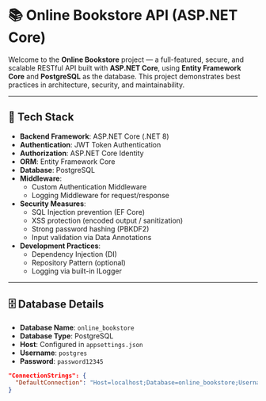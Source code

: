 # 📚 Online Bookstore API (ASP.NET Core)

Welcome to the **Online Bookstore** project — a full-featured, secure, and scalable RESTful API built with **ASP.NET Core**, using **Entity Framework Core** and **PostgreSQL** as the database. This project demonstrates best practices in architecture, security, and maintainability.

---

## 🔧 Tech Stack

- **Backend Framework**: ASP.NET Core (.NET 8)
- **Authentication**: JWT Token Authentication
- **Authorization**: ASP.NET Core Identity
- **ORM**: Entity Framework Core
- **Database**: PostgreSQL
- **Middleware**:
  - Custom Authentication Middleware
  - Logging Middleware for request/response
- **Security Measures**:
  - SQL Injection prevention (EF Core)
  - XSS protection (encoded output / sanitization)
  - Strong password hashing (PBKDF2)
  - Input validation via Data Annotations
- **Development Practices**:
  - Dependency Injection (DI)
  - Repository Pattern (optional)
  - Logging via built-in ILogger

---

## 🗄️ Database Details

- **Database Name**: `online_bookstore`
- **Database Type**: PostgreSQL
- **Host**: Configured in `appsettings.json`
- **Username**: `postgres`
- **Password**: `password12345`

```json
"ConnectionStrings": {
  "DefaultConnection": "Host=localhost;Database=online_bookstore;Username=postgres;Password=password12345"
}
